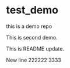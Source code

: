 # test_demo
this is a demo repo



This is second demo.


This is README update.


New line 222222
3333